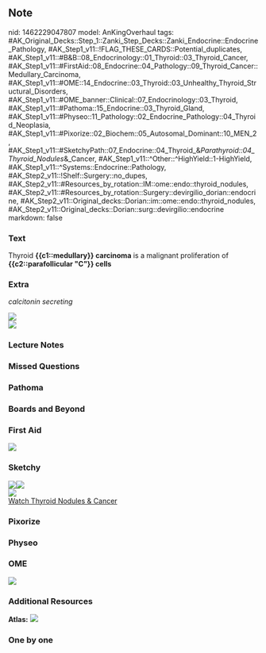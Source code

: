 ## Note
nid: 1462229047807
model: AnKingOverhaul
tags: #AK_Original_Decks::Step_1::Zanki_Step_Decks::Zanki_Endocrine::Endocrine_Pathology, #AK_Step1_v11::!FLAG_THESE_CARDS::Potential_duplicates, #AK_Step1_v11::#B&B::08_Endocrinology::01_Thyroid::03_Thyroid_Cancer, #AK_Step1_v11::#FirstAid::08_Endocrine::04_Pathology::09_Thyroid_Cancer::Medullary_Carcinoma, #AK_Step1_v11::#OME::14_Endocrine::03_Thyroid::03_Unhealthy_Thyroid_Structural_Disorders, #AK_Step1_v11::#OME_banner::Clinical::07_Endocrinology::03_Thyroid, #AK_Step1_v11::#Pathoma::15_Endocrine::03_Thyroid_Gland, #AK_Step1_v11::#Physeo::11_Pathology::02_Endocrine_Pathology::04_Thyroid_Neoplasia, #AK_Step1_v11::#Pixorize::02_Biochem::05_Autosomal_Dominant::10_MEN_2, #AK_Step1_v11::#SketchyPath::07_Endocrine::04_Thyroid_&_Parathyroid::04_Thyroid_Nodules_&_Cancer, #AK_Step1_v11::^Other::^HighYield::1-HighYield, #AK_Step1_v11::^Systems::Endocrine::Pathology, #AK_Step2_v11::!Shelf::Surgery::no_dupes, #AK_Step2_v11::#Resources_by_rotation::IM::ome::endo::thyroid_nodules, #AK_Step2_v11::#Resources_by_rotation::Surgery::devirgilio_dorian::endocrine, #AK_Step2_v11::Original_decks::Dorian::im::ome::endo::thyroid_nodules, #AK_Step2_v11::Original_decks::Dorian::surg::devirgilio::endocrine
markdown: false

### Text
<div>
  Thyroid <b>{{c1::medullary}} carcinoma</b> is a malignant
  proliferation of <b>{{c2::parafollicular "C"}} cells</b>
</div>

### Extra
<i>calcitonin secreting</i>
<div><i><img src="paste-3800350272258049.jpg"></i>
<div></div><img src="paste-3803773361192961.jpg"></div>

### Lecture Notes


### Missed Questions


### Pathoma


### Boards and Beyond


### First Aid
<img src="tmpHgw63P.png">

### Sketchy
<div><img src="M%20parafollicular%20C%20cells_1566160514431.jpg"
class="resizer"><img src=
"medullary%20thyroid%20carcinoma%20calcitonin.jpg" class=
"resizer"></div>
<div><img src=
"Zoverall%20picture-999743758a67f3dac9a5565b03c04c78c0075e67_1566160514431.JPG"
class="resizer"></div><a href=
"https://dashboard.sketchy.com/study/medical/courses/medical-pathophysiology/units/medical-pathophysiology-endocrine/videos/medical-pathophysiology-endocrine-thyroid-and-parathyroid-thyroid-nodules-and-cancer?utm_source=anki&utm_medium=partnership&utm_campaign=february_update&utm_content=medical">Watch
Thyroid Nodules & Cancer</a>

### Pixorize


### Physeo


### OME
<div class="ome-widget">
  <a href=
  "https://onlinemeded.org/spa/endocrinology/thyroid/acquire?ref=anki">
  <img src="_OME_AnkiFlashcards_Lesson_3.png"></a>
</div>

### Additional Resources
<b>Atlas:</b> <img src="tmpWj5xGN.png" class="resizer">

### One by one

